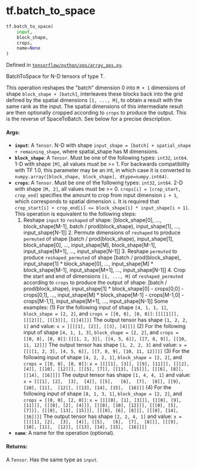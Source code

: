 <div itemscope itemtype="http://developers.google.com/ReferenceObject">
<meta itemprop="name" content="tf.batch_to_space" />
<meta itemprop="path" content="Stable" />
</div>

# tf.batch_to_space

``` python
tf.batch_to_space(
    input,
    block_shape,
    crops,
    name=None
)
```



Defined in [`tensorflow/python/ops/array_ops.py`](/code/stable/tensorflow/python/ops/array_ops.py).

BatchToSpace for N-D tensors of type T.

This operation reshapes the "batch" dimension 0 into `M + 1` dimensions of
shape `block_shape + [batch]`, interleaves these blocks back into the grid
defined by the spatial dimensions `[1, ..., M]`, to obtain a result with the
same rank as the input.  The spatial dimensions of this intermediate result
are then optionally cropped according to `crops` to produce the output.  This
is the reverse of SpaceToBatch.  See below for a precise description.

#### Args:

* <b>`input`</b>: A `Tensor`. N-D with shape `input_shape = [batch] + spatial_shape +
    remaining_shape`, where spatial_shape has M dimensions.
* <b>`block_shape`</b>: A `Tensor`. Must be one of the following types: `int32`,
    `int64`. 1-D with shape `[M]`, all values must be >= 1. For backwards
    compatibility with TF 1.0, this parameter may be an int, in which case it
    is converted to `numpy.array([block_shape, block_shape],
    dtype=numpy.int64)`.
* <b>`crops`</b>: A `Tensor`. Must be one of the following types: `int32`, `int64`. 2-D
    with shape `[M, 2]`, all values must be >= 0. `crops[i] = [crop_start,
    crop_end]` specifies the amount to crop from input dimension `i + 1`,
    which corresponds to spatial dimension `i`.  It is required that
    `crop_start[i] + crop_end[i] <= block_shape[i] * input_shape[i + 1]`.
    This operation is equivalent to the following steps:
    1. Reshape `input` to `reshaped` of shape: [block_shape[0], ...,
      block_shape[M-1], batch / prod(block_shape), input_shape[1], ...,
      input_shape[N-1]]  2. Permute dimensions of `reshaped` to produce
      `permuted` of shape [batch / prod(block_shape),  input_shape[1],
      block_shape[0], ..., input_shape[M], block_shape[M-1],
      input_shape[M+1], ..., input_shape[N-1]]  3. Reshape `permuted` to
      produce `reshaped_permuted` of shape [batch / prod(block_shape),
      input_shape[1] * block_shape[0], ..., input_shape[M] * block_shape[M-1],
      input_shape[M+1], ..., input_shape[N-1]]  4. Crop the start and end of
      dimensions `[1, ..., M]` of `reshaped_permuted` according to `crops` to
      produce the
       output of shape: [batch / prod(block_shape),  input_shape[1] *
         block_shape[0] - crops[0,0] - crops[0,1], ..., input_shape[M] *
         block_shape[M-1] - crops[M-1,0] - crops[M-1,1],  input_shape[M+1],
         ..., input_shape[N-1]]
    Some examples:  (1) For the following input of shape `[4, 1, 1, 1]`,
        `block_shape = [2, 2]`, and `crops = [[0, 0], [0, 0]]`:  ``` [[[[1]]],
          [[[2]]], [[[3]]], [[[4]]]] ```
    The output tensor has shape `[1, 2, 2, 1]` and value:  ``` x = [[[[1],
      [2]], [[3], [4]]]] ```  (2) For the following input of shape `[4, 1, 1,
      3]`,
        `block_shape = [2, 2]`, and `crops = [[0, 0], [0, 0]]`:  ``` [[[1, 2,
          3]], [[4, 5, 6]], [[7, 8, 9]], [[10, 11, 12]]] ```
    The output tensor has shape `[1, 2, 2, 3]` and value:  ``` x = [[[[1, 2,
      3], [4, 5, 6]], [[7, 8, 9], [10, 11, 12]]]] ```  (3) For the following
      input of shape `[4, 2, 2, 1]`,
        `block_shape = [2, 2]`, and `crops = [[0, 0], [0, 0]]`:  ``` x =
          [[[[1], [3]], [[9], [11]]], [[[2], [4]], [[10], [12]]], [[[5], [7]],
          [[13], [15]]], [[[6], [8]], [[14], [16]]]] ```
    The output tensor has shape `[1, 4, 4, 1]` and value:  ``` x = [[[1],
      [2],  [3],  [4]], [[5],   [6],  [7],  [8]], [[9],  [10], [11],  [12]],
      [[13], [14], [15],  [16]]] ```  (4) For the following input of shape
      `[8, 1, 3, 1]`,
        `block_shape = [2, 2]`, and `crops = [[0, 0], [2, 0]]`:  ``` x =
          [[[[0], [1], [3]]], [[[0], [9], [11]]], [[[0], [2], [4]]], [[[0],
          [10], [12]]], [[[0], [5], [7]]], [[[0], [13], [15]]], [[[0], [6],
          [8]]], [[[0], [14], [16]]]] ```
    The output tensor has shape `[2, 2, 4, 1]` and value:  ``` x = [[[[1],
      [2],  [3],  [4]], [[5],   [6],  [7],  [8]]], [[[9],  [10], [11],  [12]],
      [[13], [14], [15],  [16]]]] ```
* <b>`name`</b>: A name for the operation (optional).


#### Returns:

A `Tensor`. Has the same type as `input`.
